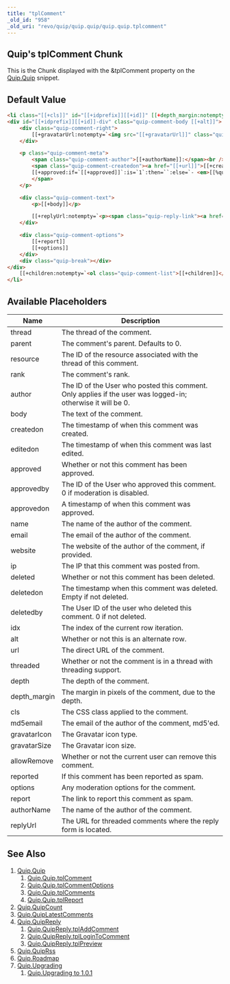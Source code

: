 ```yaml
---
title: "tplComment"
_old_id: "958"
_old_uri: "revo/quip/quip.quip/quip.quip.tplcomment"
---
```


## Quip's tplComment Chunk

This is the Chunk displayed with the &tplComment property on the [Quip.Quip](extras/quip/quip "Quip.Quip") snippet.

## Default Value

```html
<li class="[[+cls]]" id="[[+idprefix]][[+id]]" [[+depth_margin:notempty=`style="padding-left: [[+depth_margin]]px"`]]>
<div id="[[+idprefix]][[+id]]-div" class="quip-comment-body [[+alt]]">
    <div class="quip-comment-right">
        [[+gravatarUrl:notempty=`<img src="[[+gravatarUrl]]" class="quip-avatar" alt="" />`]]
    </div>

    <p class="quip-comment-meta">
        <span class="quip-comment-author">[[+authorName]]:</span><br />
        <span class="quip-comment-createdon"><a href="[[+url]]">[[+createdon]]</a>
        [[+approved:if=`[[+approved]]`:is=`1`:then=``:else=`- <em>[[%quip.unapproved? &namespace=`quip` &topic=`default`]]</em>`]]
        </span>
    </p>

    <div class="quip-comment-text">
        <p>[[+body]]</p>

        [[+replyUrl:notempty=`<p><span class="quip-reply-link"><a href="[[+replyUrl]]">[[%quip.reply? &namespace=`quip` &topic=`default`]]</a></span></p>`]]
    </div>

    <div class="quip-comment-options">
        [[+report]]
        [[+options]]
    </div>
    <div class="quip-break"></div>
</div>
    [[+children:notempty=`<ol class="quip-comment-list">[[+children]]</ol>`]]
</li>
```

## Available Placeholders

| Name         | Description                                                                                                 |
| ------------ | ----------------------------------------------------------------------------------------------------------- |
| thread       | The thread of the comment.                                                                                  |
| parent       | The comment's parent. Defaults to 0.                                                                        |
| resource     | The ID of the resource associated with the thread of this comment.                                          |  |
| rank         | The comment's rank.                                                                                         |
| author       | The ID of the User who posted this comment. Only applies if the user was logged-in; otherwise it will be 0. |
| body         | The text of the comment.                                                                                    |
| createdon    | The timestamp of when this comment was created.                                                             |
| editedon     | The timestamp of when this comment was last edited.                                                         |
| approved     | Whether or not this comment has been approved.                                                              |
| approvedby   | The ID of the User who approved this comment. 0 if moderation is disabled.                                  |
| approvedon   | A timestamp of when this comment was approved.                                                              |
| name         | The name of the author of the comment.                                                                      |
| email        | The email of the author of the comment.                                                                     |
| website      | The website of the author of the comment, if provided.                                                      |
| ip           | The IP that this comment was posted from.                                                                   |
| deleted      | Whether or not this comment has been deleted.                                                               |
| deletedon    | The timestamp when this comment was deleted. Empty if not deleted.                                          |
| deletedby    | The User ID of the user who deleted this comment. 0 if not deleted.                                         |
| idx          | The index of the current row iteration.                                                                     |
| alt          | Whether or not this is an alternate row.                                                                    |
| url          | The direct URL of the comment.                                                                              |
| threaded     | Whether or not the comment is in a thread with threading support.                                           |
| depth        | The depth of the comment.                                                                                   |
| depth_margin | The margin in pixels of the comment, due to the depth.                                                      |
| cls          | The CSS class applied to the comment.                                                                       |
| md5email     | The email of the author of the comment, md5'ed.                                                             |
| gravatarIcon | The Gravatar icon type.                                                                                     |
| gravatarSize | The Gravatar icon size.                                                                                     |
| allowRemove  | Whether or not the current user can remove this comment.                                                    |
| reported     | If this comment has been reported as spam.                                                                  |
| options      | Any moderation options for the comment.                                                                     |
| report       | The link to report this comment as spam.                                                                    |
| authorName   | The name of the author of the comment.                                                                      |
| replyUrl     | The URL for threaded comments where the reply form is located.                                              |

## See Also

1. [Quip.Quip](extras/quip/quip)
    1. [Quip.Quip.tplComment](extras/quip/quip/tplcomment)
    2. [Quip.Quip.tplCommentOptions](extras/quip/quip/tplcommentoptions)
    3. [Quip.Quip.tplComments](extras/quip/quip/tplcomments)
    4. [Quip.Quip.tplReport](extras/quip/quip/tplreport)
2. [Quip.QuipCount](extras/quip/quip.quipcount)
3. [Quip.QuipLatestComments](extras/quip/quip.quiplatestcomments)
4. [Quip.QuipReply](extras/quip/quip.quipreply)
    1. [Quip.QuipReply.tplAddComment](extras/quip/quip.quipreply/quipreply.tpladdcomment)
    2. [Quip.QuipReply.tplLoginToComment](extras/quip/quip.quipreply/quipreply.tpllogintocomment)
    3. [Quip.QuipReply.tplPreview](extras/quip/quip.quipreply/quipreply.tplpreview)
5. [Quip.QuipRss](extras/quip/quip.quiprss)
6. [Quip.Roadmap](extras/quip/quip.roadmap)
7. [Quip.Upgrading](extras/quip/quip.upgrading)
    1. [Quip.Upgrading to 1.0.1](extras/quip/quip.upgrading/upgrading-to-1.0.1)
